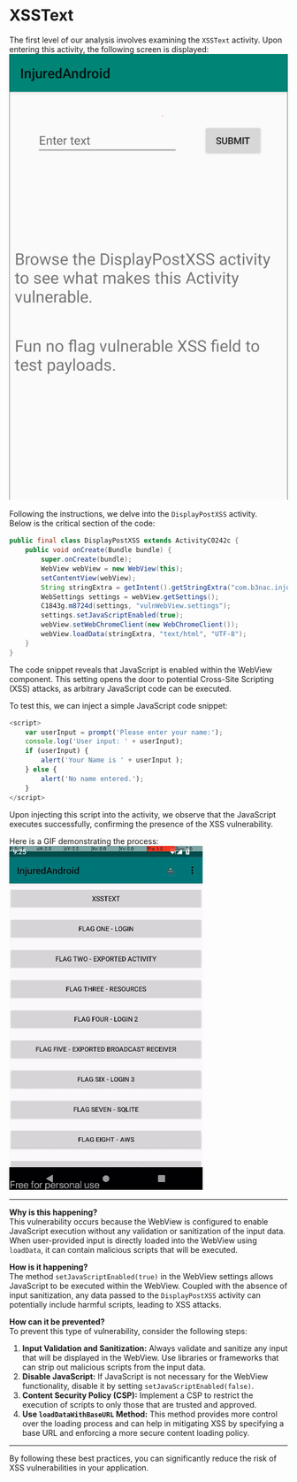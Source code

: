 # XSSText

The first level of our analysis involves examining the `XSSText` activity. Upon entering this activity, the following screen is displayed:
![untitled](ScreenShots/XSSText.jpg)

Following the instructions, we delve into the `DisplayPostXSS` activity.  
Below is the critical section of the code:
```java
public final class DisplayPostXSS extends ActivityC0242c {
    public void onCreate(Bundle bundle) {
        super.onCreate(bundle);
        WebView webView = new WebView(this);
        setContentView(webView);
        String stringExtra = getIntent().getStringExtra("com.b3nac.injuredandroid.DisplayPostXSS");
        WebSettings settings = webView.getSettings();
        C1843g.m8724d(settings, "vulnWebView.settings");
        settings.setJavaScriptEnabled(true);
        webView.setWebChromeClient(new WebChromeClient());
        webView.loadData(stringExtra, "text/html", "UTF-8");
    }
}
```

The code snippet reveals that JavaScript is enabled within the WebView component. This setting opens the door to potential Cross-Site Scripting (XSS) attacks, as arbitrary JavaScript code can be executed.

To test this, we can inject a simple JavaScript code snippet:
```js
<script>
    var userInput = prompt('Please enter your name:');
    console.log('User input: ' + userInput);
    if (userInput) {
        alert('Your Name is ' + userInput );
    } else {
        alert('No name entered.');
    }
</script>
```

Upon injecting this script into the activity, we observe that the JavaScript executes successfully, confirming the presence of the XSS vulnerability.

Here is a GIF demonstrating the process:  
![untitled](ScreenShots/XSSText.gif)

---
**Why is this happening?**  
This vulnerability occurs because the WebView is configured to enable JavaScript execution without any validation or sanitization of the input data. When user-provided input is directly loaded into the WebView using `loadData`, it can contain malicious scripts that will be executed.

**How is it happening?**  
The method `setJavaScriptEnabled(true)` in the WebView settings allows JavaScript to be executed within the WebView. Coupled with the absence of input sanitization, any data passed to the `DisplayPostXSS` activity can potentially include harmful scripts, leading to XSS attacks.

**How can it be prevented?**  
To prevent this type of vulnerability, consider the following steps:

1. **Input Validation and Sanitization:** Always validate and sanitize any input that will be displayed in the WebView. Use libraries or frameworks that can strip out malicious scripts from the input data.
2. **Disable JavaScript:** If JavaScript is not necessary for the WebView functionality, disable it by setting `setJavaScriptEnabled(false)`.
3. **Content Security Policy (CSP):** Implement a CSP to restrict the execution of scripts to only those that are trusted and approved.
4. **Use `loadDataWithBaseURL` Method:** This method provides more control over the loading process and can help in mitigating XSS by specifying a base URL and enforcing a more secure content loading policy.

---
By following these best practices, you can significantly reduce the risk of XSS vulnerabilities in your application.